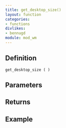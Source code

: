 ```yaml
---
title: get_desktop_size()
layout: function
categories:
- functions
divlikes:
- bennugd
module: mod_wm
---
```


## Definition

    get_desktop_size ( )

## Parameters

## Returns

## Example
